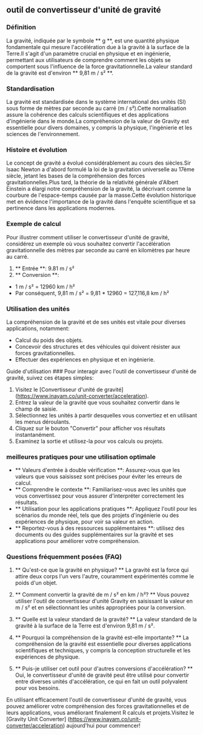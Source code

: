 ## outil de convertisseur d'unité de gravité

### Définition
La gravité, indiquée par le symbole ** g **, est une quantité physique fondamentale qui mesure l'accélération due à la gravité à la surface de la Terre.Il s'agit d'un paramètre crucial en physique et en ingénierie, permettant aux utilisateurs de comprendre comment les objets se comportent sous l'influence de la force gravitationnelle.La valeur standard de la gravité est d'environ ** 9,81 m / s² **.

### Standardisation
La gravité est standardisée dans le système international des unités (SI) sous forme de mètres par seconde au carré (m / s²).Cette normalisation assure la cohérence des calculs scientifiques et des applications d'ingénierie dans le monde.La compréhension de la valeur de Gravity est essentielle pour divers domaines, y compris la physique, l'ingénierie et les sciences de l'environnement.

### Histoire et évolution
Le concept de gravité a évolué considérablement au cours des siècles.Sir Isaac Newton a d'abord formulé la loi de la gravitation universelle au 17ème siècle, jetant les bases de la compréhension des forces gravitationnelles.Plus tard, la théorie de la relativité générale d'Albert Einstein a élargi notre compréhension de la gravité, la décrivant comme la courbure de l'espace-temps causée par la masse.Cette évolution historique met en évidence l'importance de la gravité dans l'enquête scientifique et sa pertinence dans les applications modernes.

### Exemple de calcul
Pour illustrer comment utiliser le convertisseur d'unité de gravité, considérez un exemple où vous souhaitez convertir l'accélération gravitationnelle des mètres par seconde au carré en kilomètres par heure au carré.

1. ** Entrée **: 9.81 m / s²
2. ** Conversion **:
- 1 m / s² = 12960 km / h²
- Par conséquent, 9,81 m / s² = 9,81 * 12960 = 127,116,8 km / h²

### Utilisation des unités
La compréhension de la gravité et de ses unités est vitale pour diverses applications, notamment:
- Calcul du poids des objets.
- Concevoir des structures et des véhicules qui doivent résister aux forces gravitationnelles.
- Effectuer des expériences en physique et en ingénierie.

Guide d'utilisation ###
Pour interagir avec l'outil de convertisseur d'unité de gravité, suivez ces étapes simples:
1. Visitez le [Convertisseur d'unité de gravité] (https://www.inayam.co/unit-converter/acceleration).
2. Entrez la valeur de la gravité que vous souhaitez convertir dans le champ de saisie.
3. Sélectionnez les unités à partir desquelles vous convertiez et en utilisant les menus déroulants.
4. Cliquez sur le bouton "Convertir" pour afficher vos résultats instantanément.
5. Examinez la sortie et utilisez-la pour vos calculs ou projets.

### meilleures pratiques pour une utilisation optimale
- ** Valeurs d'entrée à double vérification **: Assurez-vous que les valeurs que vous saisissez sont précises pour éviter les erreurs de calcul.
- ** Comprendre le contexte **: Familiarisez-vous avec les unités que vous convertissez pour vous assurer d'interpréter correctement les résultats.
- ** Utilisation pour les applications pratiques **: Appliquez l'outil pour les scénarios du monde réel, tels que des projets d'ingénierie ou des expériences de physique, pour voir sa valeur en action.
- ** Reportez-vous à des ressources supplémentaires **: utilisez des documents ou des guides supplémentaires sur la gravité et ses applications pour améliorer votre compréhension.

### Questions fréquemment posées (FAQ)

1. ** Qu'est-ce que la gravité en physique? **
La gravité est la force qui attire deux corps l'un vers l'autre, couramment expérimentés comme le poids d'un objet.

2. ** Comment convertir la gravité de m / s² en km / h²? **
Vous pouvez utiliser l'outil de convertisseur d'unité Gravity en saisissant la valeur en m / s² et en sélectionnant les unités appropriées pour la conversion.

3. ** Quelle est la valeur standard de la gravité? **
La valeur standard de la gravité à la surface de la Terre est d'environ 9,81 m / s².

4. ** Pourquoi la compréhension de la gravité est-elle importante? **
La compréhension de la gravité est essentielle pour diverses applications scientifiques et techniques, y compris la conception structurelle et les expériences de physique.

5. ** Puis-je utiliser cet outil pour d'autres conversions d'accélération? **
Oui, le convertisseur d'unité de gravité peut être utilisé pour convertir entre diverses unités d'accélération, ce qui en fait un outil polyvalent pour vos besoins.

En utilisant efficacement l'outil de convertisseur d'unité de gravité, vous pouvez améliorer votre compréhension des forces gravitationnelles et de leurs applications, vous améliorant finalement R calculs et projets.Visitez le [Gravity Unit Converter] (https://www.inayam.co/unit-converter/acceleration) aujourd'hui pour commencer!